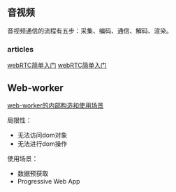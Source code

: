 
## 音视频

音视频通信的流程有五步：采集、编码、通信、解码、渲染。

### articles

[webRTC简单入门](https://www.shouxicto.com/article/2972.html)
[webRTC简单入门](https://juejin.cn/post/7151932832041058340)


## Web-worker

[web-worker的内部构造和使用场景](https://cloud.tencent.com/developer/article/1587126)

局限性：

- 无法访问dom对象
- 无法进行dom操作

使用场景：

- 数据预获取
- Progressive Web App